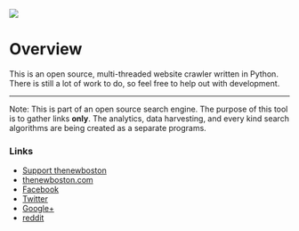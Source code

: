 ![](http://i.imgur.com/wYi2CkD.png)


# Overview

This is an open source, multi-threaded website crawler written in Python. There is still a lot of work to do, so feel free to help out with development.

***

Note: This is part of an open source search engine. The purpose of this tool is to gather links **only**. The analytics, data harvesting, and every kind search algorithms are being created as a separate programs. 

### Links

- [Support thenewboston](https://www.patreon.com/thenewboston)
- [thenewboston.com](https://thenewboston.com/)
- [Facebook](https://www.facebook.com/TheNewBoston-464114846956315/)
- [Twitter](https://twitter.com/bucky_roberts)
- [Google+](https://plus.google.com/+BuckyRoberts)
- [reddit](https://www.reddit.com/r/thenewboston/)

